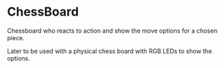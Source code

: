 # ChessBoard
Chessboard who reacts to action and show the move options for a chosen piece.

Later to be used with a physical chess board with RGB LEDs to show the options.
